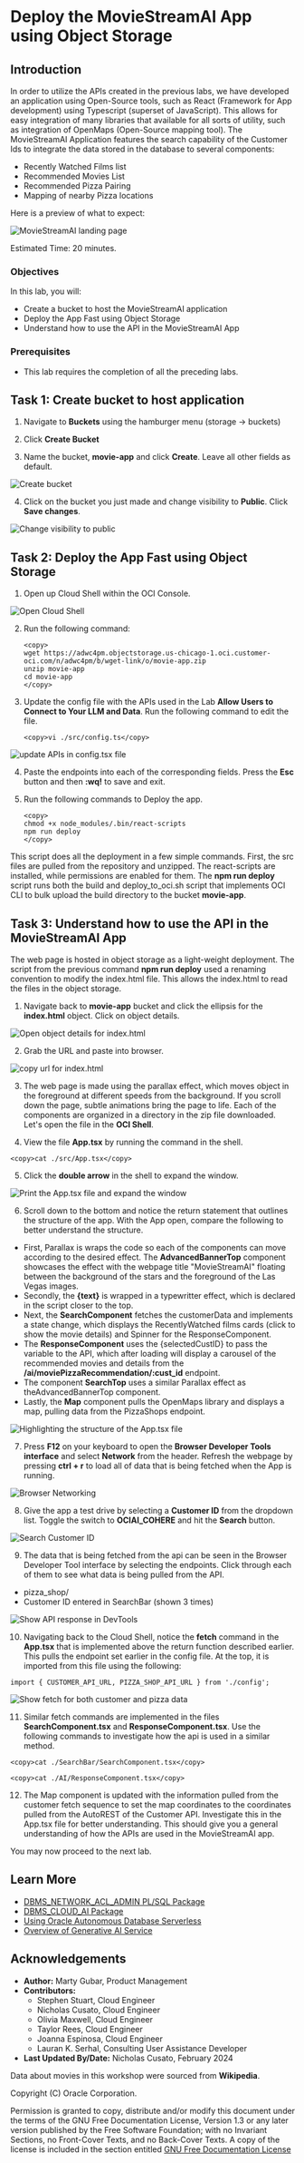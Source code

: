 # Deploy the MovieStreamAI App using Object Storage

## Introduction

In order to utilize the APIs created in the previous labs, we have developed an application using Open-Source tools, such as React (Framework for App development) using Typescript (superset of JavaScript). This allows for easy integration of many libraries that available for all sorts of utility, such as integration of OpenMaps (Open-Source mapping tool). The MovieStreamAI Application features the search capability of the Customer Ids to integrate the data stored in the database to several components:
-  Recently Watched Films list
-  Recommended Movies List
-  Recommended Pizza Pairing
-  Mapping of nearby Pizza locations


Here is a preview of what to expect:

![MovieStreamAI landing page](./images/moviestreamai.png "")

Estimated Time: 20 minutes.

### Objectives

In this lab, you will:
* Create a bucket to host the MovieStreamAI application
* Deploy the App Fast using Object Storage
* Understand how to use the API in the MovieStreamAI App

### Prerequisites
- This lab requires the completion of all the preceding labs. 

## Task 1: Create bucket to host application

1. Navigate to **Buckets** using the hamburger menu (storage -> buckets)

2. Click **Create Bucket** 

3. Name the bucket, **movie-app** and click **Create**. Leave all other fields as default. 

![Create bucket](./images/create-bucket.png "")

4. Click on the bucket you just made and change visibility to **Public**. Click **Save changes**. 

![Change visibility to public](./images/public-visibility.png "")

## Task 2: Deploy the App Fast using Object Storage

1. Open up Cloud Shell within the OCI Console. 

![Open Cloud Shell](./images/open-cloudshell.png "")

2. Run the following command:

    ```
    <copy>
    wget https://adwc4pm.objectstorage.us-chicago-1.oci.customer-oci.com/n/adwc4pm/b/wget-link/o/movie-app.zip
    unzip movie-app
    cd movie-app
    </copy>
    ```
3. Update the config file with the APIs used in the Lab **Allow Users to Connect to Your LLM and Data**. Run the following command to edit the file.

    ```
    <copy>vi ./src/config.ts</copy>
    ```


![update APIs in config.tsx file](./images/update-config.png "")

4. Paste the endpoints into each of the corresponding fields. Press the **Esc** button and then **:wq!** to save and exit.

5.  Run the following commands to Deploy the app.

    ```
    <copy>
    chmod +x node_modules/.bin/react-scripts
    npm run deploy 
    </copy>
    ```

This script does all the deployment in a few simple commands. First, the src files are pulled from the repository and unzipped. The react-scripts are installed, while permissions are enabled for them. The **npm run deploy** script runs both the build and deploy_to_oci.sh script that implements OCI CLI to bulk upload the build directory to the bucket **movie-app**.

## Task 3: Understand how to use the API in the MovieStreamAI App

The web page is hosted in object storage as a light-weight deployment. The script from the previous command **npm run deploy** used a renaming convention to modify the index.html file. This allows the index.html to read the files in the object storage. 

1. Navigate back to **movie-app** bucket and click the ellipsis for the **index.html** object. Click on object details. 

![Open object details for index.html](./images/index-details.png "")

2. Grab the URL and paste into browser. 

![copy url for index.html](./images/react-url.png "")

3. The web page is made using the parallax effect, which moves object in the foreground at different speeds from the background. If you scroll down the page, subtle animations bring the page to life. Each of the components are organized in a directory in the zip file downloaded. Let's open the file in the **OCI Shell**.

4. View the file **App.tsx** by running the command in the shell.

  ```
  <copy>cat ./src/App.tsx</copy>
  ```

5. Click the **double arrow** in the shell to expand the window.

![Print the App.tsx file and expand the window](./images/expand-app.png "")

6. Scroll down to the bottom and notice the return statement that outlines the structure of the app. With the App open, compare the following to better understand the structure.
- First, Parallax is wraps the code so each of the components can move according to the desired effect. The **AdvancedBannerTop** component showcases the effect with the webpage title "MovieStreamAI" floating between the background of the stars and the foreground of the Las Vegas images.
- Secondly, the **{text}** is wrapped in a typewritter effect, which is declared in the script closer to the top.
- Next, the **SearchComponent** fetches the customerData and implements a state change, which displays the RecentlyWatched films cards (click to show the movie details) and Spinner for the ResponseComponent. 
- The **ResponseComponent** uses the {selectedCustID} to pass the variable to the API, which after loading will display a carousel of the recommended movies and details from the **/ai/moviePizzaRecommendation/:cust_id** endpoint. 
- The component **SearchTop** uses a similar Parallax effect as theAdvancedBannerTop component.
- Lastly, the **Map** component pulls the OpenMaps library and displays a map, pulling data from the PizzaShops endpoint.

![Highlighting the structure of the App.tsx file](./images/app-full.png "")

7. Press **F12** on your keyboard to open the **Browser Developer Tools interface** and select **Network** from the header. Refresh the webpage by pressing **ctrl + r** to load all of data that is being fetched when the App is running. 

![Browser Networking](./images/network-f12.png "")


8. Give the app a test drive by selecting a **Customer ID** from the dropdown list. Toggle the switch to **OCIAI_COHERE** and hit the **Search** button.

![Search Customer ID](./images/customer-id-dropdown.png "")

9. The data that is being fetched from the api can be seen in the Browser Developer Tool interface by selecting the endpoints. Click through each of them to see what data is being pulled from the API.
- pizza_shop/
- Customer ID entered in SearchBar (shown 3 times)

![Show API response in DevTools](./images/api-response.png "")

10.  Navigating back to the Cloud Shell, notice the **fetch** command in the **App.tsx** that is implemented above the return function described earlier. This pulls the endpoint set earlier in the config file. At the top, it is imported from this file using the following:

  ```import { CUSTOMER_API_URL, PIZZA_SHOP_API_URL } from './config';```

![Show fetch for both customer and pizza data](./images/fetch-customer-pizza.png "")

11. Similar fetch commands are implemented in the files **SearchComponent.tsx** and **ResponseComponent.tsx**. Use the following commands to investigate how the api is used in a similar method.

  ```
  <copy>cat ./SearchBar/SearchComponent.tsx</copy>
  ```

  ```
  <copy>cat ./AI/ResponseComponent.tsx</copy>
  ```

12. The Map component is updated with the information pulled from the customer fetch sequence to set the map coordinates to the coordinates pulled from the AutoREST of the Customer API. Investigate this in the App.tsx file for better understanding. This should give you a general understanding of how the APIs are used in the MovieStreamAI app.


You may now proceed to the next lab.

## Learn More
* [DBMS\_NETWORK\_ACL\_ADMIN PL/SQL Package](https://docs.oracle.com/en/database/oracle/oracle-database/19/arpls/DBMS_NETWORK_ACL_ADMIN.html#GUID-254AE700-B355-4EBC-84B2-8EE32011E692)
* [DBMS\_CLOUD\_AI Package](https://docs.oracle.com/en-us/iaas/autonomous-database-serverless/doc/dbms-cloud-ai-package.html)
* [Using Oracle Autonomous Database Serverless](https://docs.oracle.com/en/cloud/paas/autonomous-database/adbsa/index.html)
* [Overview of Generative AI Service](https://docs.oracle.com/en-us/iaas/Content/generative-ai/overview.htm)

## Acknowledgements

  * **Author:** Marty Gubar, Product Management 
  * **Contributors:** 
    * Stephen Stuart, Cloud Engineer 
    * Nicholas Cusato, Cloud Engineer 
    * Olivia Maxwell, Cloud Engineer 
    * Taylor Rees, Cloud Engineer 
    * Joanna Espinosa, Cloud Engineer 
    * Lauran K. Serhal, Consulting User Assistance Developer
* **Last Updated By/Date:** Nicholas Cusato, February 2024

Data about movies in this workshop were sourced from **Wikipedia**.

Copyright (C)  Oracle Corporation.

Permission is granted to copy, distribute and/or modify this document
under the terms of the GNU Free Documentation License, Version 1.3
or any later version published by the Free Software Foundation;
with no Invariant Sections, no Front-Cover Texts, and no Back-Cover Texts.
A copy of the license is included in the section entitled [GNU Free Documentation License](files/gnu-free-documentation-license.txt)
